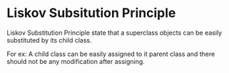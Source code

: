 # Liskov Subsitution Principle

Liskov Substitution Principle state that a superclass objects can be easily substituted by its child class.

For ex: A child class can be easily assigned to it parent class and there should not be any modification after assigning.